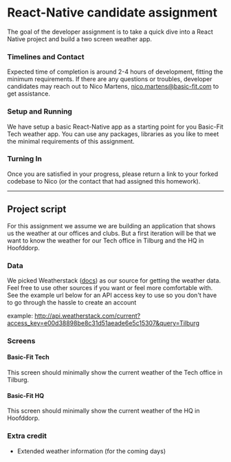# React-Native candidate assignment
The goal of the developer assignment is to take a quick dive into a React Native project and build a two screen weather app.

### Timelines and Contact
Expected time of completion is around 2-4 hours of development, fitting the minimum requirements. If there are any questions or troubles, developer candidates may reach out to Nico Martens, nico.martens@basic-fit.com to get assistance.

### Setup and Running
We have setup a basic React-Native app as a starting point for you Basic-Fit Tech weather app. You can use any packages, libraries as you like to meet the minimal requirements of this assignment.

### Turning In
Once you are satisfied in your progress, please return a link to your forked codebase to Nico (or the contact that had assigned this homework).

-------------------

## Project script
For this assignment we assume we are building an application that shows us the weather at our offices and clubs. But a first iteration will be that we want to know the weather for our Tech office in Tilburg and the HQ in Hoofddorp. 
### Data
We picked Weatherstack ([docs](https://weatherstack.com/documentation)) as our source for getting the weather data. Feel free to use other sources if you want or feel more comfortable with. See the example url below for an API access key to use so you don't have to go through the hassle to create an account 

example: http://api.weatherstack.com/current?access_key=e00d38898be8c31d51aeade6e5c15307&query=Tilburg

### Screens
#### Basic-Fit Tech
This screen should minimally show the current weather of the Tech office in Tilburg.
#### Basic-Fit HQ
This screen should minimally show the current weather of the HQ in Hoofddorp.

### Extra credit
- Extended weather information (for the coming days)